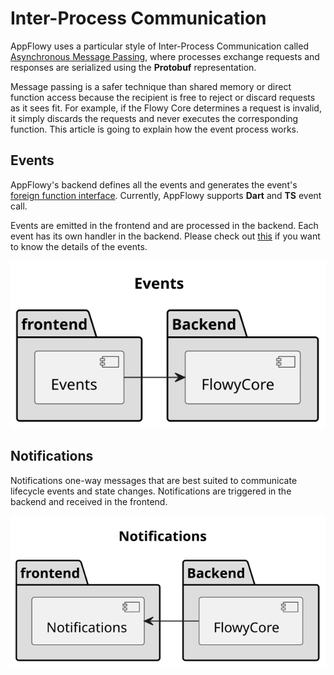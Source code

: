 # Inter-Process Communication

AppFlowy uses a particular style of Inter-Process Communication called [Asynchronous Message Passing](https://en.wikipedia.org/wiki/Message_passing#Asynchronous_message_passing),
where processes exchange requests and responses are serialized using the **Protobuf** representation.

Message passing is a safer technique than shared memory or direct function
access because the recipient is free to reject or discard requests as it
sees fit. For example, if the Flowy Core determines a request is invalid,
it simply discards the requests and never executes the corresponding function.
This article is going to explain how the event process works.

## Events
AppFlowy's backend defines all the events and generates the event's [foreign function interface](https://en.wikipedia.org/wiki/Foreign_function_interface).
Currently, AppFlowy supports **Dart** and **TS** event call.

Events are emitted in the frontend and are processed in the backend. Each
event has its own handler in the backend. Please check out [this](backend/event.md) if you want to 
know the details of the events.

![file : inter_process_communication.plantuml](../../../uml/output/inter_process_commuciate-Events.svg)


## Notifications
Notifications one-way messages that are best suited to communicate lifecycle events
and state changes. Notifications are triggered in the backend and received in the frontend.

![file : inter_process_communication.plantuml](../../../uml/output/inter_process_commuciate-Notifications.svg)
